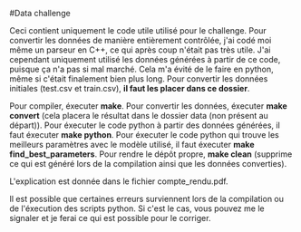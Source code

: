 #Data challenge


Ceci contient uniquement le code utile utilisé pour le challenge.
Pour convertir les données de manière entièrement contrôlée, j'ai codé moi même un parseur en C++, ce qui après coup n'était pas très utile. J'ai cependant uniquement utilisé les données générées à partir de ce code, puisque ça n'a pas si mal marché. Cela m'a évité de le faire en python, même si c'était finalement bien plus long.
Pour convertir les données initiales (test.csv et train.csv), **il faut les placer dans ce dossier**.

Pour compiler, éxecuter **make**.
Pour convertir les données, éxecuter **make convert** (cela placera le résultat dans le dossier data (non présent au départ)).
Pour éxecuter le code python à partir des données générées, il faut éxecuter **make python**.
Pour éxecuter le code python qui trouve les meilleurs paramètres avec le modèle utilisé, il faut éxecuter **make find_best_parameters**.
Pour rendre le dépôt propre, **make clean** (supprime ce qui est généré lors de la compilation ainsi que les données converties).

L'explication est donnée dans le fichier compte_rendu.pdf.


Il est possible que certaines erreurs surviennent lors de la compilation ou de l'éxecution des scripts python. Si c'est le cas, vous pouvez me le signaler et je ferai ce qui est possible pour le corriger.
